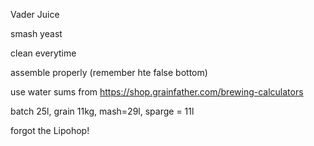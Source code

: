 Vader Juice

smash yeast

clean everytime

assemble properly (remember hte false bottom)

use water sums from https://shop.grainfather.com/brewing-calculators

batch 25l, grain 11kg, mash=29l, sparge = 11l

forgot the Lipohop!


